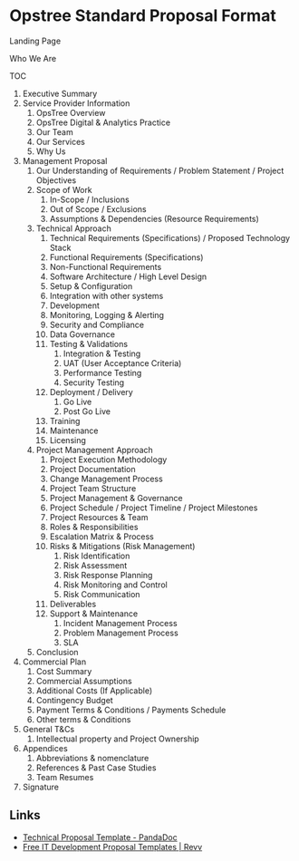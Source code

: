 # Opstree Standard Proposal Format

Landing Page

Who We Are

TOC

1. Executive Summary
2. Service Provider Information
	1. OpsTree Overview
	2. OpsTree Digital & Analytics Practice
	3. Our Team
	4. Our Services
	5. Why Us
3. Management Proposal
	1. Our Understanding of Requirements / Problem Statement / Project Objectives
	2. Scope of Work
		1. In-Scope / Inclusions
		2. Out of Scope / Exclusions
		3. Assumptions & Dependencies (Resource Requirements)
	3. Technical Approach
		1. Technical Requirements (Specifications) / Proposed Technology Stack
		2. Functional Requirements (Specifications)
		3. Non-Functional Requirements
		4. Software Architecture / High Level Design
		5. Setup & Configuration
		6. Integration with other systems
		7. Development
		8. Monitoring, Logging & Alerting
		9. Security and Compliance
		10. Data Governance
		11. Testing & Validations
			1. Integration & Testing
			2. UAT (User Acceptance Criteria)
			3. Performance Testing
			4. Security Testing
		12. Deployment / Delivery
			1. Go Live
			2. Post Go Live
		13. Training
		14. Maintenance
		15. Licensing
	4. Project Management Approach
		1. Project Execution Methodology
		2. Project Documentation
		3. Change Management Process
		4. Project Team Structure
		5. Project Management & Governance
		6. Project Schedule / Project Timeline / Project Milestones
		7. Project Resources & Team
		8. Roles & Responsibilities
		9. Escalation Matrix & Process
		10. Risks & Mitigations (Risk Management)
			1. Risk Identification
			2. Risk Assessment
			3. Risk Response Planning
			4. Risk Monitoring and Control
			5. Risk Communication
		11. Deliverables
		12. Support & Maintenance
			1. Incident Management Process
			2. Problem Management Process
			3. SLA
	5. Conclusion
4. Commercial Plan
	1. Cost Summary
	2. Commercial Assumptions
	3. Additional Costs (If Applicable)
	4. Contingency Budget
	5. Payment Terms & Conditions / Payments Schedule
	6. Other terms & Conditions
5. General T&Cs
	1. Intellectual property and Project Ownership
6. Appendices
	1. Abbreviations & nomenclature
	2. References & Past Case Studies
	3. Team Resumes
7. Signature

## Links

- [Technical Proposal Template - PandaDoc](https://www.pandadoc.com/technical-proposal-template/)
- [Free IT Development Proposal Templates | Revv](https://www.revv.so/templates/t/it-development-proposal)